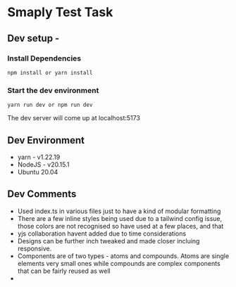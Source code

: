 # Smaply Test Task

## Dev setup -

### Install Dependencies

```
npm install or yarn install
```

### Start the dev environment

```
yarn run dev or npm run dev
```

The dev server will come up at localhost:5173

## Dev Environment

- yarn - v1.22.19
- NodeJS - v20.15.1
- Ubuntu 20.04

## Dev Comments

- Used index.ts in various files just to have a kind of modular formatting
- There are a few inline styles being used due to a tailwind config issue, those colors are not recognised so have used at a few places, and that
- yjs collaboration havent added due to time considerations
- Designs can be further inch tweaked and made closer incluing responsive.
- Components are of two types - atoms and compounds. Atoms are single elements very small ones while compounds are complex components that can be fairly reused as well
-
